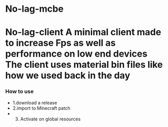 # No-lag-mcbe
# No-lag-client A minimal client made to increase    Fps as well as performance on low end devices  The client uses material bin files like how we used back in the day

### How to use ###

* 1.download a release
* 2.import to Minecraft patch
* 3. Activate on global resources